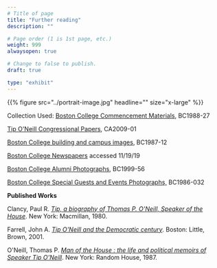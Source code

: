 ```yaml
---
# Title of page
title: "Further reading"
description: ""

# Page order (1 is 1st page, etc.)
weight: 999
alwaysopen: true

# Change to false to publish.
draft: true

type: "exhibit"
---
```


{{% figure src="../portrait-image.jpg" headline="" size="x-large" %}}

Collection Used: [Boston College Commencement Materials](https://bc-primo.hosted.exlibrisgroup.com/permalink/f/l6ucgu/ALMA-BC21476208860001021), BC1988-27

[Tip O'Neill Congressional Papers](https://hdl.handle.net/2345/9312), CA2009-01

[Boston College building and campus images](https://bc-primo.hosted.exlibrisgroup.com/permalink/f/1jdnfk3/ALMA-BC21428864290001021), BC1987-12

[Boston College Newspapers](https://newspapers.bc.edu/?a=d&d=bcheights19351004&e=-------en-20--1--txt-txIN-------) accessed 11/19/19

[Boston College Alumni Photographs](https://bc-primo.hosted.exlibrisgroup.com/permalink/f/l6ucgu/ALMA-BC21427600420001021), BC1999-56

[Boston College Special Guests and Events Photographs,](https://bc-primo.hosted.exlibrisgroup.com/permalink/f/l6ucgu/ALMA-BC21425342270001021) BC1986-032 

__Published Works__

Clancy, Paul R. *[Tip, a biography of Thomas P. O'Neill, Speaker of the House](https://bc-primo.hosted.exlibrisgroup.com/permalink/f/1jdnfk3/ALMA-BC21376259070001021)*. New York: Macmillan, 1980.

Farrell, John A. *[Tip O'Neill and the Democratic century](https://bc-primo.hosted.exlibrisgroup.com/permalink/f/1jdnfk3/ALMA-BC21345810560001021)*. Boston: Little, Brown, 2001.


O'Neill, Thomas P. *[Man of the House : the life and political memoirs of Speaker Tip O'Neill](https://bc-primo.hosted.exlibrisgroup.com/permalink/f/1jdnfk3/ALMA-BC21336860780001021)*. New York: Random House, 1987.



